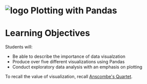 # ![logo](https://ga-dash.s3.amazonaws.com/production/assets/logo-9f88ae6c9c3871690e33280fcf557f33.png) Plotting with Pandas

# Learning Objectives

Students will:

- Be able to describe the importance of data visualzation
- Produce over five different visualizations using Pandas
- Conduct exploratory data analysis with an emphasis on plotting

To recall the value of visualization, recall [Anscombe's Quartet](https://en.wikipedia.org/wiki/Anscombe's_quartet).
